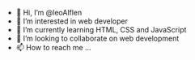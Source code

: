 - 👋 Hi, I’m @leoAlflen
- 👀 I’m interested in web developer
- 🌱 I’m currently learning HTML, CSS and JavaScript
- 💞️ I’m looking to collaborate on web development
- 📫 How to reach me ...

<!---
leoAlflen/leoAlflen is a ✨ special ✨ repository because its `README.md` (this file) appears on your GitHub profile.
You can click the Preview link to take a look at your changes.
--->
